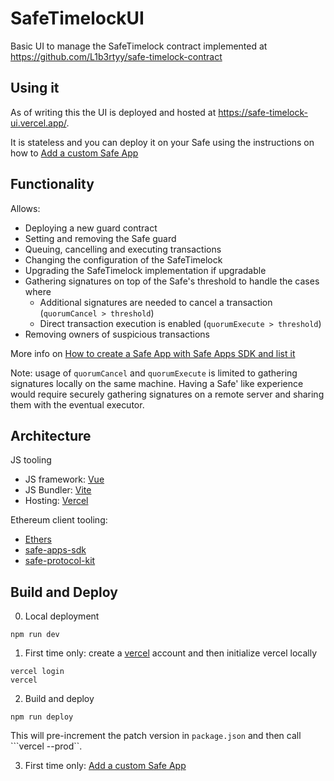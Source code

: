 # SafeTimelockUI

Basic UI to manage the SafeTimelock contract implemented at https://github.com/L1b3rtyy/safe-timelock-contract

## Using it

As of writing this the UI is deployed and hosted at https://safe-timelock-ui.vercel.app/.

It is stateless and you can deploy it on your Safe using the instructions on how to [Add a custom Safe App](https://help.safe.global/en/articles/40859-add-a-custom-safe-app)

## Functionality

Allows:
- Deploying a new guard contract 
- Setting and removing the Safe guard
- Queuing, cancelling and executing transactions
- Changing the configuration of the SafeTimelock
- Upgrading the SafeTimelock implementation if upgradable
- Gathering signatures on top of the Safe's threshold to handle the cases where
  * Additional signatures are needed to cancel a transaction (```quorumCancel > threshold```)
  * Direct transaction execution is enabled (```quorumExecute > threshold```) 
- Removing owners of suspicious transactions

More info on [How to create a Safe App with Safe Apps SDK and list it](https://help.safe.global/en/articles/145503-how-to-create-a-safe-app-with-safe-apps-sdk-and-list-it)

Note: usage of ```quorumCancel``` and ```quorumExecute``` is limited to gathering signatures locally on the same machine. Having a Safe' like experience would require securely gathering signatures on a remote server and sharing them with the eventual executor. 

## Architecture

JS tooling
- JS framework: [Vue](https://vuejs.org/)
- JS Bundler: [Vite](https://vite.dev/)
- Hosting: [Vercel](https://vercel.com/)

Ethereum client tooling:
- [Ethers](https://docs.ethers.org/v5/)
- [safe-apps-sdk](https://github.com/safe-global/safe-apps-sdk)
- [safe-protocol-kit](https://github.com/safe-global/safe-core-sdk/tree/main/packages/protocol-kit)

## Build and Deploy

0. Local deployment
```
npm run dev
```
1. First time only: create a [vercel](https://vercel.com/) account and then initialize vercel locally
```
vercel login
vercel
```
2. Build and deploy
```
npm run deploy
```

This will pre-increment the patch version in ```package.json``` and then call ```vercel --prod``.

3. First time only: [Add a custom Safe App](https://help.safe.global/en/articles/40859-add-a-custom-safe-app)
